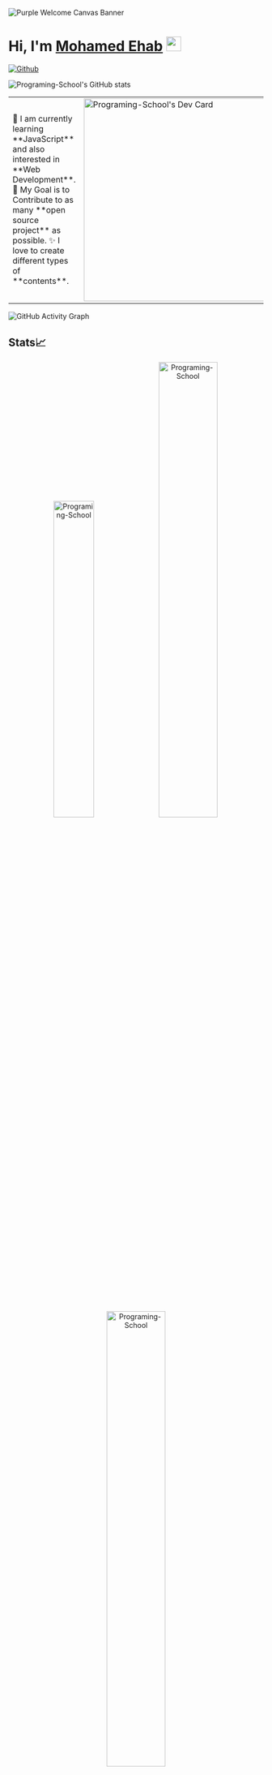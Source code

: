 ![Purple Welcome Canvas Banner](https://user-images.githubusercontent.com/96921717/152648473-9799d284-7e21-49ab-a07e-45d35bdc07fb.png)


# Hi, I'm [Mohamed Ehab](https://www.youtube.com/channel/UC1YTVmV31RZV2oie1kKpJkw) <img src="https://github.com/TheDudeThatCode/TheDudeThatCode/blob/master/Assets/Hi.gif" width="29px">

[![Github](https://img.shields.io/github/followers/Programing-School?label=Follow&style=social)](https://github.com/Programing-School)

![Programing-School's GitHub stats](https://github-readme-stats.vercel.app/api?username=Programing-School&show_icons=true&theme=radical)


<table>
<tr>
  <td valign="center">
    🌱 I am currently learning **JavaScript** and also interested in **Web Development**.
    🎯 My Goal is to Contribute to as many **open source project** as possible.
    ✨ I love to create different types of **contents**.
<td >
    <a href="https://app.daily.dev/Mohamed_Ehab"><img src="https://api.daily.dev/devcards/ed49ae7194bc40a298676373c974b702.png?r=obc" width="400" alt="Programing-School's Dev Card"/></a>
  </td>

</tr>
</table>

![GitHub Activity Graph](https://activity-graph.herokuapp.com/graph?username=Programing-School&theme=dracula&hide_border=true)

## Stats📈
<p align="center">
<img width="40%" src="https://github-readme-stats.vercel.app/api/top-langs?username=Programing-School&show_icons=true&theme=dracula&title_color=ff8000&text_color=ffffff&bg_color=6a6a6a&locale=en&layout=compact&hide_border=true" alt="Programing-School" /> 
<img width="48%" src="https://github-readme-stats.vercel.app/api?username=Programing-School&show_icons=true&theme=radical&title_color=#23014d&include_all_commits=true" alt="Programing-School" />
<img width="48%" src="https://github-readme-streak-stats.herokuapp.com/?user=Programing-School&theme=highcontrast&hide_border=true" alt="Programing-School" />
</p>

# Connect with me <img src="https://github.com/TheDudeThatCode/TheDudeThatCode/blob/master/Assets/Hi.gif" width="29px">

# Languages and Tools ⚙ 
<img height="32" width="32" src="https://cdn.jsdelivr.net/npm/simple-icons@v6/icons/vscode.svg" />
